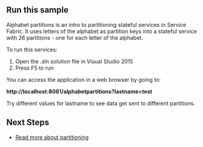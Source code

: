 ## Run this sample

Alphabet partitions is an intro to partitioning stateful services in Service Fabric. It uses letters of the alphabet as partition keys into a stateful service with 26 partitions - one for each letter of the alphabet.

To run this services:

1. Open the .sln solution file in Visual Studio 2015
2. Press F5 to run

You can access the application in a web browser by going to:

**http://localhost:8081/alphabetpartitions?lastname=test**

Try different values for lastname to see data get sent to different partitions.

## Next Steps

- [Read more about partitioning](https://azure.microsoft.com/en-us/documentation/articles/service-fabric-concepts-partitioning)
 